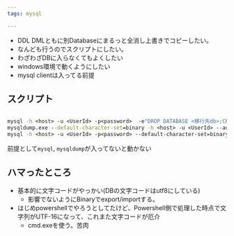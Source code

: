 ```yaml
---
tags: mysql

---
```


* DDL DMLともに別Databaseにまるっと全消し上書きでコピーしたい。
* なんども行うのでスクリプトにしたい。
* わざわざDBに入らなくてもよくしたい
* windows環境で動くようにしたい
* mysql clientは入ってる前提

## スクリプト

```bat

mysql -h <host> -u <UserId> -p<password>  -e"DROP DATABASE <移行先db>;CREATE DATABASE <移行先db> CHARACTER SET utf8;" 
mysqldump.exe --default-character-set=binary -h <host> -u <UserId> --add-drop-table -p<password> <db> > dump.sql 
mysql -h <host> -u <UserId> -p<password> --default-character-set=binary <移行先db>  < dump.sql


```

前提として`mysql`, `mysqldump`が入ってないと動かない

## ハマったところ

* 基本的に文字コードがやっかい(DBの文字コードはutf8にしている)
   * 影響でないようにBinaryでexport/importする。
* はじめpowershellでやろうとしてたけど、Powershell側で処理した時点で文字列がUTF-16になって、これまた文字コードが厄介
    *  cmd.exeを使う。苦肉
